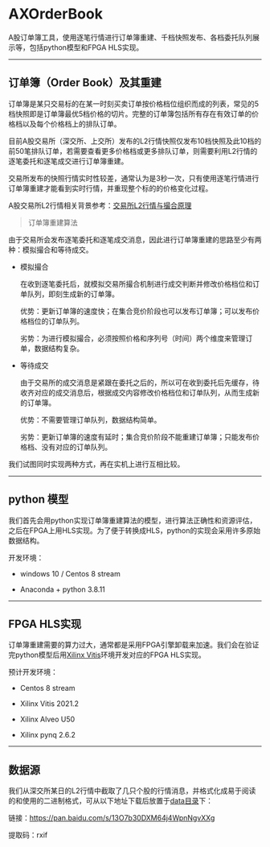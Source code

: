 # AXOrderBook

A股订单簿工具，使用逐笔行情进行订单簿重建、千档快照发布、各档委托队列展示等，包括python模型和FPGA HLS实现。

---

## 订单簿（Order Book）及其重建

订单簿是某只交易标的在某一时刻买卖订单按价格档位组织而成的列表，常见的5档快照即是订单簿最优5档价格的切片。完整的订单簿包括所有存在有效订单的价格档以及每个价格档上的排队订单。

目前A股交易所（深交所、上交所）发布的L2行情快照仅发布10档快照及此10档的前50笔排队订单，若需要查看更多价格档或更多排队订单，则需要利用L2行情的逐笔委托和逐笔成交进行订单簿重建。

交易所发布的快照行情实时性较差，通常认为是3秒一次，只有使用逐笔行情进行订单簿重建才能看到实时行情，并重现整个标的的价格变化过程。

A股交易所L2行情相关背景参考：[交易所L2行情与撮合原理](/doc/SE.md)

> 订单簿重建算法

由于交易所会发布逐笔委托和逐笔成交消息，因此进行订单簿重建的思路至少有两种：模拟撮合和等待成交。

* 模拟撮合

    在收到逐笔委托后，就模拟交易所撮合机制进行成交判断并修改价格档位和订单队列，即刻生成新的订单簿。

    优势：更新订单簿的速度快；在集合竞价阶段也可以发布订单簿；可以发布价格档位的订单队列。

    劣势：为进行模拟撮合，必须按照价格和序列号（时间）两个维度来管理订单，数据结构复杂。

* 等待成交

    由于交易所的成交消息是紧跟在委托之后的，所以可在收到委托后先缓存，待收齐对应的成交消息后，根据成交内容修改价格档位和订单队列，从而生成新的订单簿。

    优势：不需要管理订单队列，数据结构简单。

    劣势：更新订单簿的速度有延时；集合竞价阶段不能重建订单簿；只能发布价格档、没有对应的订单队列。

我们试图同时实现两种方式，再在实机上进行互相比较。

---

## python 模型

我们首先会用python实现订单簿重建算法的模型，进行算法正确性和资源评估，之后在FPGA上用HLS实现。为了便于转换成HLS，python的实现会采用许多原始数据结构。

开发环境：

* windows 10 / Centos 8 stream

* Anaconda + python 3.8.11

---

## FPGA HLS实现

订单簿重建需要的算力过大，通常都是采用FPGA引擎卸载来加速。我们会在验证完python模型后用[Xilinx Vitis](https://www.xilinx.com/products/design-tools/vitis/vitis-platform.html)环境开发对应的FPGA HLS实现。

预计开发环境：

* Centos 8 stream

* Xilinx Vitis 2021.2

* Xilinx Alveo U50

* Xilinx pynq 2.6.2

---

## 数据源

我们从深交所某日的L2行情中截取了几只个股的行情消息，并格式化成易于阅读的和使用的二进制格式，可从以下地址下载后放置于[data目录](/data/)下：

链接：https://pan.baidu.com/s/13O7b30DXM64j4WpnNgvXXg 

提取码：rxif
